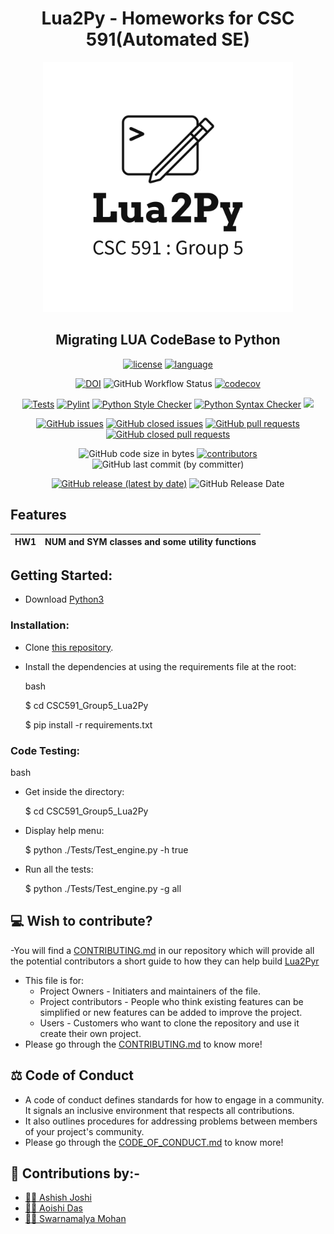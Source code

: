 <div align="center"> 
  
# Lua2Py - Homeworks for CSC 591(Automated SE)
  
</div>

<p align="center">
  <img width="400" height="400" src="https://github.com/Aoishi28/CSC591_Group5_Lua2Py/blob/main/etc/img/logo.png">
</p>

<div align="center"> 
  
## Migrating LUA CodeBase to Python

[![license](https://img.shields.io/github/license/Aoishi28/CSC591_Group5_Lua2Py?style=plastic)](https://github.com/Aoishi28/CSC591_Group5_Lua2Py/blob/main/LICENSE.md)
[![language](https://img.shields.io/github/languages/top/Aoishi28/CSC591_Group5_Lua2Py)](https://github.com/Aoishi28/CSC591_Group5_Lua2Py/search?l=python)<br/>
  
[![DOI](https://zenodo.org/badge/DOI/10.5281/zenodo.7531036.svg)](https://doi.org/10.5281/zenodo.7531036?style=plastic)
![GitHub Workflow Status](https://img.shields.io/github/actions/workflow/status/Aoishi28/CSC591_Group5_Lua2Py/test.yml)
[![codecov](https://codecov.io/gh/Aoishi28/CSC591_Group5_Lua2Py/branch/main/graph/badge.svg?token=)](https://codecov.io/gh/Aoishi28/CSC591_Group5_Lua2Py)<br/>


[![Tests](https://github.com/Aoishi28/CSC591_Group5_Lua2Py/actions/workflows/test.yml/badge.svg)](https://github.com/Aoishi28/CSC591_Group5_Lua2Py/actions/workflows/test.yml)
[![Pylint](https://github.com/Aoishi28/CSC591_Group5_Lua2Py/actions/workflows/pylint.yml/badge.svg)](https://github.com/Aoishi28/CSC591_Group5_Lua2Py/actions/workflows/pylint.yml)
[![Python Style Checker](https://github.com/Aoishi28/CSC591_Group5_Lua2Py/actions/workflows/python_style_checker.yml/badge.svg)](https://github.com/Aoishi28/CSC591_Group5_Lua2Py/actions/workflows/python_style_checker.yml)
[![Python Syntax Checker](https://github.com/Aoishi28/CSC591_Group5_Lua2Py/actions/workflows/python_syntax_checker.yml/badge.svg)](https://github.com/Aoishi28/CSC591_Group5_Lua2Py/actions/workflows/python_syntax_checker.yml)
![](https://img.shields.io/github/repo-size/Aoishi28/CSC591_Group5_Lua2Py?style=plastic)</br>

[![GitHub issues](https://img.shields.io/github/issues-raw/Aoishi28/CSC591_Group5_Lua2Py?style=plastic)](https://github.com/Aoishi28/CSC591_Group5_Lua2Py/issues)
[![GitHub closed issues](https://img.shields.io/github/issues-closed-raw/Aoishi28/CSC591_Group5_Lua2Py?style=plastic)](https://github.com/Aoishi28/CSC591_Group5_Lua2Py/issues?q=is%3Aissue+is%3Aclosed)
[![GitHub pull requests](https://img.shields.io/github/issues-pr-raw/Aoishi28/csc591_Group5_Lua2Py?style=plastic)](https://github.com/Aoishi28/CSC591_Group5_Lua2Py/pulls)
[![GitHub closed pull requests](https://img.shields.io/github/issues-pr-closed-raw/Aoishi28/CSC591_Group5_Lua2Py?style=plastic)](https://github.com/Aoishi28/CSC591_Group5_Lua2Py/pulls?q=is%3Apr+is%3Aclosed)<br/>

![GitHub code size in bytes](https://img.shields.io/github/languages/code-size/Aoishi28/CSC591_Group5_Lua2Py?style=plastic)
[![contributors](https://img.shields.io/github/contributors/Aoishi28/CSC591_Group5_Lua2Py)](https://github.com/Aoishi28/CSC591_Group5_Lua2Py/graphs/contributors?style=plastic)
![GitHub last commit (by committer)](https://img.shields.io/github/last-commit/Aoishi28/CSC591_Group5_Lua2Py?style=plastic)<br/>

[![GitHub release (latest by date)](https://img.shields.io/github/v/release/Aoishi28/CSC591_Group5_Lua2Py)](https://github.com/Aoishi28/CSC591_Group5_Lua2Py/releases/tag/v1.0.0)
![GitHub Release Date](https://img.shields.io/github/release-date/Aoishi28/CSC591_Group5_Lua2Py?style=plastic)<br/>
</div>

##  Features
|HW1|NUM and SYM classes and some utility functions|
| ------------- |:-------------:|

## Getting Started:

- Download [Python3](https://www.python.org/downloads/) 

### Installation:
    
   

  - Clone [this repository](https://github.com/Aoishi28/CSC591_Group5_Lua2Py).

  - Install the dependencies at using the requirements file at the root:
    
    bash
    
    $ cd CSC591_Group5_Lua2Py
    
    $ pip install -r requirements.txt
    

### Code Testing:
  bash     
  - Get inside the directory:
        
    $ cd CSC591_Group5_Lua2Py
    
  - Display help menu: 
  
    $ python ./Tests/Test_engine.py -h true
    
  - Run all the tests:
  
    $ python ./Tests/Test_engine.py -g all
    


## 💻 Wish to contribute?
-You will find a [CONTRIBUTING.md](https://github.com/Aoishi28/CSC591_Group5_Lua2Py/blob/main/CONTRIBUTING.md) in our repository which will provide all the potential contributors a short guide to how they can help build [Lua2Pyr](https://github.com/Aoishi28/CSC591_Group5_Lua2Py)
- This file is for:
  - Project Owners - Initiaters and maintainers of the file.
  - Project contributors - People who think existing features can be simplified or new features can be added to improve the project.
  - Users - Customers who want to clone the repository and use it create their own project.
- Please go through the [CONTRIBUTING.md](https://github.com/Aoishi28/CSC591_Group5_Lua2Py/blob/main/CONTRIBUTING.md) to know more!

## ⚖️ Code of Conduct
- A code of conduct defines standards for how to engage in a community. It signals an inclusive environment that respects all contributions. 
- It also outlines procedures for addressing problems between members of your project's community.
- Please go through the [CODE_OF_CONDUCT.md](https://github.com/Aoishi28/CSC591_Group5_Lua2Py/blob/main/CODE_OF_CONDUCT.md) to know more!




## 🤝 Contributions by:-
- [👨‍💻 Ashish Joshi](https://github.com/ashishjoshi2605)
- [👩‍💻 Aoishi Das](https://github.com/Aoishi28)
- [👩‍💻 Swarnamalya Mohan](https://github.com/swarnamalyamohan)
